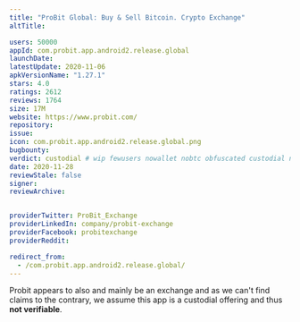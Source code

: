 ```yaml
---
title: "ProBit Global: Buy & Sell Bitcoin. Crypto Exchange"
altTitle: 

users: 50000
appId: com.probit.app.android2.release.global
launchDate: 
latestUpdate: 2020-11-06
apkVersionName: "1.27.1"
stars: 4.0
ratings: 2612
reviews: 1764
size: 17M
website: https://www.probit.com/
repository: 
issue: 
icon: com.probit.app.android2.release.global.png
bugbounty: 
verdict: custodial # wip fewusers nowallet nobtc obfuscated custodial nosource nonverifiable reproducible bounty defunct
date: 2020-11-28
reviewStale: false
signer: 
reviewArchive:


providerTwitter: ProBit_Exchange
providerLinkedIn: company/probit-exchange
providerFacebook: probitexchange
providerReddit: 

redirect_from:
  - /com.probit.app.android2.release.global/
---
```



Probit appears to also and mainly be an exchange and as we can't find claims to
the contrary, we assume this app is a custodial offering and thus **not verifiable**.
